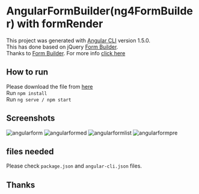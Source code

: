 # AngularFormBuilder(ng4FormBuilder) with formRender

This project was generated with [Angular CLI](https://github.com/angular/angular-cli) version 1.5.0.  
This has done based on jQuery [Form Builder](https://github.com/kevinchappell/formBuilder).  
Thanks to [Form Builder](https://github.com/kevinchappell/formBuilder). For more info [click here](http://formbuilder.readthedocs.io/en/latest/)

## How to run

Please download the file from [here](https://github.com/mostafizur044/angular-formBuilder.git)  
Run `npm install`  
Run `ng serve / npm start`

## Screenshots
![angularform](https://user-images.githubusercontent.com/29102674/34361623-f2a3a910-ea95-11e7-97f7-69d314d0804c.png)
![angularformed](https://user-images.githubusercontent.com/29102674/34361624-f2e21268-ea95-11e7-991c-6c5c190e3110.png)
![angularformlist](https://user-images.githubusercontent.com/29102674/34361625-f31fd756-ea95-11e7-9d55-822484a70fe0.png)
![angularformpre](https://user-images.githubusercontent.com/29102674/34361626-f36476ea-ea95-11e7-98f7-6b4a22018c0e.png)


## files needed
Please check `package.json` and `angular-cli.json` files. 

## Thanks


